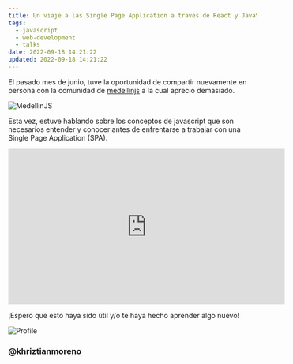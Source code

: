 ```yaml
---
title: Un viaje a las Single Page Application a través de React y JavaScript
tags:
  - javascript
  - web-development
  - talks
date: 2022-09-18 14:21:22
updated: 2022-09-18 14:21:22
---
```


El pasado mes de junio, tuve la oportunidad de compartir nuevamente en persona con la comunidad de [medellinjs](https://medellinjs.org/) a la cual aprecio demasiado.

![MedellinJS](https://media2.dev.to/dynamic/image/width=1000,height=420,fit=cover,gravity=auto,format=auto/https%3A%2F%2Fdev-to-uploads.s3.amazonaws.com%2Fuploads%2Farticles%2Fqn72rlaov55nefadkx30.png)

Esta vez, estuve hablando sobre los conceptos de javascript que son necesarios entender y conocer antes de enfrentarse a trabajar con una Single Page Application (SPA).

<iframe width="560" height="315" src="https://www.youtube.com/embed/6opIHgRqWPo?si=xFM0sbf6w8qKQkR3" title="YouTube video player" frameborder="0" allow="accelerometer; autoplay; clipboard-write; encrypted-media; gyroscope; picture-in-picture; web-share" referrerpolicy="strict-origin-when-cross-origin" allowfullscreen></iframe>

¡Espero que esto haya sido útil y/o te haya hecho aprender algo nuevo!

![Profile](https://res.cloudinary.com/khriztianmoreno/image/upload/c_scale,w_148/v1591324337/KM-brand/stickers/sticker-3_2x.png)

### @khriztianmoreno
